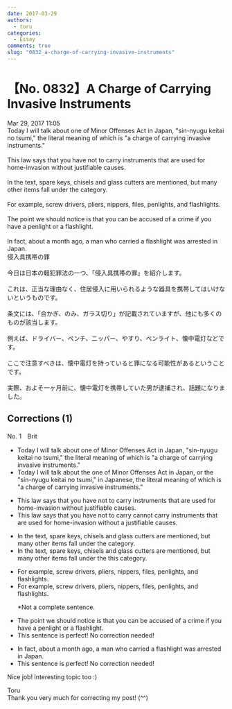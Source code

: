 ```yaml
---
date: 2017-03-29
authors:
  - toru
categories:
  - Essay
comments: true
slug: "0832_a-charge-of-carrying-invasive-instruments"
---
```


# 【No. 0832】A Charge of Carrying Invasive Instruments
<div class="date">Mar 29, 2017 11:05</div>
<div id="post"><div id="body_show_ori">
Today I will talk about one of Minor Offenses Act in Japan, "sin-nyugu keitai no tsumi," the literal meaning of which is "a charge of carrying invasive instruments."<br/><br/>This law says that you have not to carry instruments that are used for home-invasion without justifiable causes.<br/><br/>In the text, spare keys, chisels and glass cutters are mentioned, but many other items fall under the category.<br/><br/>For example, screw drivers, pliers, nippers, files, penlights, and flashlights.<br/><br/>The point we should notice is that you can be accused of a crime if you have a penlight or a flashlight.<br/><br/>In fact, about a month ago, a man who carried a flashlight was arrested in Japan.
</div></div>

<!-- more -->

<div id="post_ja"><div id="body_show_mo">
侵入具携帯の罪<br/><br/>今日は日本の軽犯罪法の一つ、「侵入具携帯の罪」を紹介します。<br/><br/>これは、正当な理由なく、住居侵入に用いられるような器具を携帯してはいけないというものです。<br/><br/>条文には、「合かぎ、のみ、ガラス切り」が記載されていますが、他にも多くのものが該当します。<br/><br/>例えば、ドライバー、ペンチ、ニッパー、やすり、ペンライト、懐中電灯などです。<br/><br/>ここで注意すべきは、懐中電灯を持っていると罪になる可能性があるということです。<br/><br/>実際、およそ一ヶ月前に、懐中電灯を携帯していた男が逮捕され、話題になりました。
</div></div>

## Corrections (1)
<div id="block"><div class="first_name"> No. 1　<span class="just_name">Brit</span></div><div id="block2">
<ul class="correction_field">
<li class="incorrect">Today I will talk about one of Minor Offenses Act in Japan, "sin-nyugu keitai no tsumi," the literal meaning of which is "a charge of carrying invasive instruments."</li>
<li class="corrected correct">
Today I will talk about <span class="f_red">the</span> <span class="sline"><span class="f_red">one of </span></span>Minor Offenses Act in Japan<span class="f_red">,</span> <span class="f_red">or the</span> "sin-nyugu keitai no tsumi<span class="sline"><span class="f_red">,</span></span>" <span class="f_red">in Japanese,</span> the literal meaning of which is "a charge of carrying invasive instruments."
</li>
</ul>
<ul class="correction_field">
<li class="incorrect">This law says that you have not to carry instruments that are used for home-invasion without justifiable causes.</li>
<li class="corrected correct">
This law says that you <span class="f_red"><span class="sline">have not to carry</span></span> <span class="f_red">cannot carry </span>instruments that are used for home-invasion without <span class="f_red">a </span>justifiable cause<span class="f_red"><span class="sline">s</span></span>.
</li>
</ul>
<ul class="correction_field">
<li class="incorrect">In the text, spare keys, chisels and glass cutters are mentioned, but many other items fall under the category.</li>
<li class="corrected correct">
In the text, spare keys, chisels and glass cutters are mentioned, but many other items fall under <span class="f_red"><span class="sline">the</span></span> <span class="f_red">this </span>category.
</li>
</ul>
<ul class="correction_field">
<li class="incorrect">For example, screw drivers, pliers, nippers, files, penlights, and flashlights.</li>
<li class="corrected correct">
For example, screw drivers, pliers, nippers, files, penlights, and flashlights.
<p class="correction_comment">*Not a complete sentence.</p>
</li>
</ul>
<ul class="correction_field">
<li class="incorrect">The point we should notice is that you can be accused of a crime if you have a penlight or a flashlight.</li>
<li class="corrected perfect">This sentence is perfect! No correction needed!</li>
</ul>
<ul class="correction_field">
<li class="incorrect">In fact, about a month ago, a man who carried a flashlight was arrested in Japan.</li>
<li class="corrected perfect">This sentence is perfect! No correction needed!</li>
</ul>
<p class="comment_small">
 Nice job! Interesting topic too :)
</p>

</div><div class="name"><span class="just_name">Toru</span><br>
Thank you very much for correcting my post! (^^)
</div>
</div>
